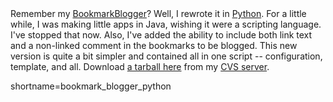 <br /><br />
Remember my <a href="http://www.decafbad.com/twiki/bin/view/Main/BookmarkBlogger">BookmarkBlogger</a>?  Well, I rewrote it in <a href="http://www.decafbad.com/twiki/bin/view/Main/Python">Python</a>.  For
a little while, I was making little apps in Java, wishing it were a
scripting language.  I've stopped that now.  Also, I've added the
ability to include both link text and a non-linked comment in the
bookmarks to be blogged.  This new version is quite a bit simpler
and contained all in one script -- configuration, template, and all.
Download <a href="http://www.decafbad.com/cvs/bmblogger2/" target="_top">a tarball here</a>
from my <a href="http://www.decafbad.com/cvs/" target="_top">CVS server</a>.
<!--more-->
shortname=bookmark_blogger_python
